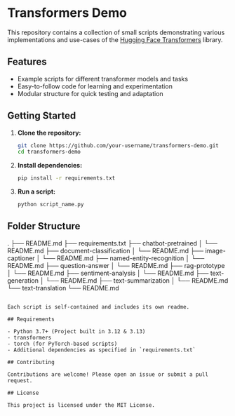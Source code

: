 # Transformers Demo

This repository contains a collection of small scripts demonstrating various implementations and use-cases of the [Hugging Face Transformers](https://github.com/huggingface/transformers) library.

## Features

- Example scripts for different transformer models and tasks
- Easy-to-follow code for learning and experimentation
- Modular structure for quick testing and adaptation

## Getting Started

1. **Clone the repository:**
    ```bash
    git clone https://github.com/your-username/transformers-demo.git
    cd transformers-demo
    ```

2. **Install dependencies:**
    ```bash
    pip install -r requirements.txt
    ```

3. **Run a script:**
    ```bash
    python script_name.py
    ```

## Folder Structure

.
├── README.md
├── requirements.txt
├── chatbot-pretrained
│   └── README.md
├── document-classification
│   └── README.md
├── image-captioner
│   └── README.md
├── named-entity-recognition
│   └── README.md
├── question-answer
│   └── README.md
├── rag-prototype
│   └── README.md
├── sentiment-analysis
│   └── README.md
├── text-generation
│   └── README.md
├── text-summarization
│   └── README.md
└── text-translation
    └── README.md
```

Each script is self-contained and includes its own readme.

## Requirements

- Python 3.7+ (Project built in 3.12 & 3.13)
- transformers
- torch (for PyTorch-based scripts)
- Additional dependencies as specified in `requirements.txt`

## Contributing

Contributions are welcome! Please open an issue or submit a pull request.

## License

This project is licensed under the MIT License.